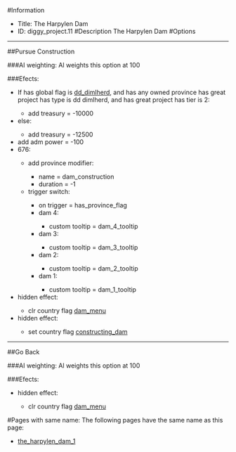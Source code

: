 #Information
 - Title: The Harpylen Dam
 - ID: diggy_project.11
#Description
The Harpylen Dam
#Options

___
##Pursue Construction

###AI weighting:
AI weights this option at 100


###Efects:<ul><li>If has global flag is [dd_dimlherd](../flags/dd_dimlherd.md), and  has any owned province has great project has type is dd dimlherd, and has great project has tier is 2:</li><ul><li>add treasury = -10000</li></ul><li>else:</li><ul><li>add treasury = -12500</li></ul><li>add adm power = -100</li><li>676:</li><ul><li>add province modifier:</li><ul><li>name = dam_construction</li><li>duration = -1</li></ul><li>trigger switch:</li><ul><li>on trigger = has_province_flag</li><li>dam 4:</li><ul><li>custom tooltip = dam_4_tooltip</li></ul><li>dam 3:</li><ul><li>custom tooltip = dam_3_tooltip</li></ul><li>dam 2:</li><ul><li>custom tooltip = dam_2_tooltip</li></ul><li>dam 1:</li><ul><li>custom tooltip = dam_1_tooltip</li></ul></ul></ul><li>hidden effect:</li><ul><li>clr country flag [dam_menu](../flags/dam_menu.md)</li></ul><li>hidden effect:</li><ul><li>set country flag [constructing_dam](../flags/constructing_dam.md)</li></ul></ul>

___
##Go Back

###AI weighting:
AI weights this option at 100


###Efects:<ul><li>hidden effect:</li><ul><li>clr country flag [dam_menu](../flags/dam_menu.md)</li></ul></ul>


#Pages with same name:
The following pages have the same name as this page:
 - [the_harpylen_dam_1](the_harpylen_dam_1.md)
